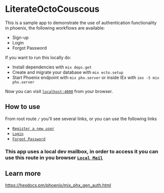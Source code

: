 # LiterateOctoCouscous

This is a sample app to demonstrate the use of authentication functionality in phoenix, the following workflows are available:

- Sign-up
- Login
- Forgot Password

If you want to run this locally do:

  * Install dependencies with `mix deps.get`
  * Create and migrate your database with `mix ecto.setup`
  * Start Phoenix endpoint with `mix phx.server` or inside IEx with `iex -S mix phx.server`

Now you can visit [`localhost:4000`](http://localhost:4000) from your browser.

## How to use

From root route `/` you'll see several links, or you can use the following links

- [`Register a new user`](http://localhost:4000/users/register)
- [`Login`](http://localhost:4000/users/log_in)
- [`Forgot Password`](http://localhost:4000/users/reset_password)

### This app uses a local dev mailbox, in order to access it you can use this route in you browser [`Local Mail`](http://localhost:4000/dev/mailbox)

## Learn more

https://hexdocs.pm/phoenix/mix_phx_gen_auth.html